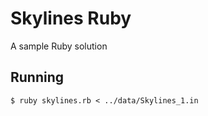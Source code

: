 Skylines Ruby
=============

A sample Ruby solution

Running
-------

`$ ruby skylines.rb < ../data/Skylines_1.in`
